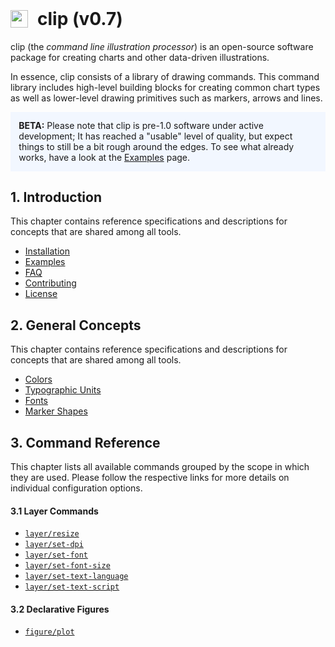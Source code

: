 <h1>
  <img src="/favicon.ico" style="height: 1em; position: relative; top: 0.13em; margin-right: 0.3em;"/>
  clip (v0.7)
</h1>

clip (the _command line illustration processor_) is an open-source software
package for creating charts and other data-driven illustrations.

In essence, clip consists of a library of drawing commands. This command library
includes high-level building blocks for creating common chart types as well as
lower-level drawing primitives such as markers, arrows and lines.

<div style="margin-top: 1em; margin-bottom: 2em; background: #f2f7ff; padding: 10pt; max-width: 50em; box-sizing: border-box;">
  <b>BETA:</b> Please note that clip is pre-1.0 software under active development;
  It has reached a "usable" level of quality, but expect things to still
  be a bit rough around the edges. To see what already
  works, have a look at the <a href="/examples">Examples</a> page.
</div>

## 1. Introduction

This chapter contains reference specifications and descriptions for concepts
that are shared among all tools.

<ul>
  <li><a href="installation">Installation</a></li>
  <li><a href="examples">Examples</a></li>
  <li><a href="faq">FAQ</a></li>
  <li><a href="contributing">Contributing</a></li>
  <li><a href="license">License</a></li>
</ul>


## 2. General Concepts

This chapter contains reference specifications and descriptions for concepts
that are shared among all tools.

<ul>
  <li><a href="/colors">Colors</a></li>
  <li><a href="/typographic">Typographic Units</a></li>
  <li><a href="/fonts">Fonts</a></li>
  <li><a href="/marker-shapes">Marker Shapes</a></li>
</ul>


## 3. Command Reference

This chapter lists all available commands grouped by the scope in which they are
used. Please follow the respective links for more details on individual configuration
options.


#### 3.1 Layer Commands

<ul>
  <li><a href="/layer/resize"><code>layer/resize</code></a></li>
  <li><a href="/layer/set-dpi"><code>layer/set-dpi</code></a></li>
  <li><a href="/layer/set-font"><code>layer/set-font</code></a></li>
  <li><a href="/layer/set-font-size"><code>layer/set-font-size</code></a></li>
  <li><a href="/layer/set-text-language"><code>layer/set-text-language</code></a></li>
  <li><a href="/layer/set-text-script"><code>layer/set-text-script</code></a></li>
</ul>


#### 3.2 Declarative Figures

<ul>
  <li><a href="/plot"><code>figure/plot</code></a></li>
</ul>

